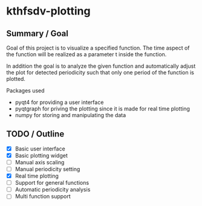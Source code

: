 # kthfsdv-plotting

## Summary / Goal
Goal of this project is to visualize a specified function.
The time aspect of the function will be realized as a parameter t inside the 
function. 

In addition the goal is to analyze the given function and automatically adjust the plot for detected
periodicity such that only one period of the function is plotted.

Packages used

- pyqt4 for providing a user interface
- pyqtgraph for priving the plotting since it is made for real time plotting
- numpy for storing and manipulating the data

## TODO / Outline

- [X] Basic user interface
- [X] Basic plotting widget
- [ ] Manual axis scaling
- [ ] Manual periodicity setting
- [X] Real time plotting
- [ ] Support for general functions
- [ ] Automatic periodicity analysis
- [ ] Multi function support
